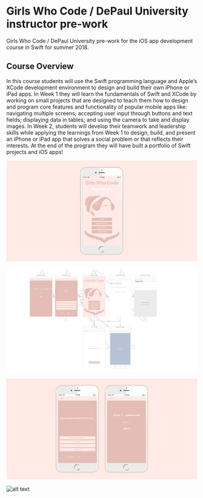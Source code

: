 # Girls Who Code / DePaul University instructor pre-work
Girls Who Code / DePaul University pre-work for the iOS app development course in Swift for summer 2018. 

## Course Overview ##
In this course students will use the Swift programming language and Apple’s XCode development environment to design and build their own iPhone or iPad apps. In Week 1 they will learn the fundamentals of Swift and XCode by working on small projects that are designed to teach them how to design and program core features and functionality of popular mobile apps like: navigating multiple screens; accepting user input through buttons and text fields; displaying data in tables; and using the camera to take and display images. In Week 2, students will develop their teamwork and leadership skills while applying the learnings from Week 1 to design, build, and present an iPhone or iPad app that solves a social problem or that reflects their interests. At the end of the program they will have built a portfolio of Swift projects and iOS apps!

![alt text](/images/header.jpg?raw=true "App Overview 1")

![alt text](/images/wireframe.png?raw=true "App Overview 2")

![alt text](/images/quiz_game.jpg?raw=true "App Overview 3")

![alt text](/images/add_remove_tag.jpg?raw=true "App Overview 3")